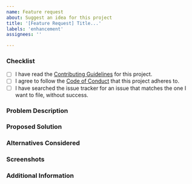 ```yaml
---
name: Feature request
about: Suggest an idea for this project
title: '[Feature Request] Title...'
labels: 'enhancement'
assignees: ''

---
```


### Checklist
<!-- Please ensure you've completed the following steps by replacing [ ] with [x]-->

* [ ] I have read the [Contributing Guidelines](https://github.com/demartini/base16-shades-of-purple/blob/master/CONTRIBUTING.md) for this project.
* [ ] I agree to follow the [Code of Conduct](https://github.com/demartini/base16-shades-of-purple/blob/master/CODE_OF_CONDUCT.md) that this project adheres to.
* [ ] I have searched the issue tracker for an issue that matches the one I want to file, without success.

### Problem Description
<!-- Is your feature request related to a problem? Please add a clear and concise description of what the problem is. -->

### Proposed Solution
<!-- Describe the solution you'd like in a clear and concise manner. -->

### Alternatives Considered
<!-- A clear and concise description of any alternative solutions or features you've considered. -->

### Screenshots
<!-- If appropriate or helpful. -->

### Additional Information
<!-- Add any other context about the problem here. -->